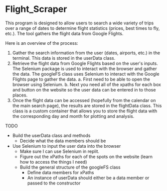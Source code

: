 # Flight_Scraper

This program is designed to allow users to search a wide variety of trips over a range of dates to determine flight statistics (prices, best times to fly, etc.).  The tool gathers the flight data from Google Flights.  


Here is an overview of the process:

1. Gather the search information from the user (dates, airports, etc.) in the terminal.  This data is stored in the userData class.
2. Retrieve the flight data from Google Flights based on the user's inputs.  The Selenium package is used to interact with the browser and gather the data.  The googleFS class uses Selenium to interact with the Google Flights page to gather the data.
   a. First need to be able to open the browser using Selenium.
   b. Next you need all of the xpaths for each box and button on the website so the user data can be entered in to those places. 
3. Once the flight data can be accessed (hopefully from the calendar on the main search page), the results are stored in the flightData class.  This class is a custom container that allows you to store the flight data with the corresponding day and month for plotting and analysis.

TODO
- Build the userData class and methods
  - Decide what the data members should be
- Use Selenium to input the user data into the browser
  - Make sure I can use Selenium in replit.
  - Figure out the xPaths for each of the spots on the website (learn how to access the things I need)
  - Build the general structure of the googleFS class
    - Define data members for xPaths
    - An instance of userData should either be a data member or passed to the constructor